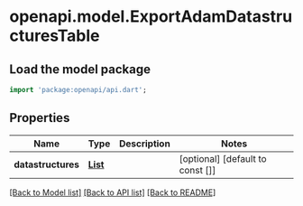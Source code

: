 # openapi.model.ExportAdamDatastructuresTable

## Load the model package
```dart
import 'package:openapi/api.dart';
```

## Properties
Name | Type | Description | Notes
------------ | ------------- | ------------- | -------------
**datastructures** | [**List<ExportAdamDatastructuresRow>**](ExportAdamDatastructuresRow.md) |  | [optional] [default to const []]

[[Back to Model list]](../README.md#documentation-for-models) [[Back to API list]](../README.md#documentation-for-api-endpoints) [[Back to README]](../README.md)


